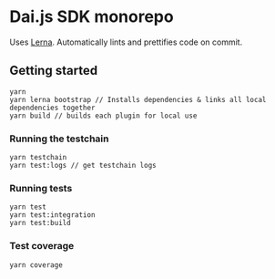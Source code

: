 # Dai.js SDK monorepo

Uses [Lerna](https://github.com/lerna/lerna). Automatically lints and prettifies
code on commit.

## Getting started

```
yarn
yarn lerna bootstrap // Installs dependencies & links all local dependencies together
yarn build // builds each plugin for local use
```

### Running the testchain

```
yarn testchain
yarn test:logs // get testchain logs
```

### Running tests

```
yarn test
yarn test:integration
yarn test:build
```

### Test coverage

```
yarn coverage
```
